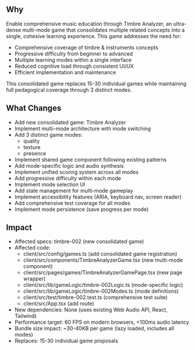 ## Why
Enable comprehensive music education through Timbre Analyzer, an ultra-dense multi-mode game that consolidates multiple related concepts into a single, cohesive learning experience. This game addresses the need for:
- Comprehensive coverage of timbre & instruments concepts
- Progressive difficulty from beginner to advanced
- Multiple learning modes within a single interface
- Reduced cognitive load through consistent UI/UX
- Efficient implementation and maintenance

This consolidated game replaces 15-30 individual games while maintaining full pedagogical coverage through 3 distinct modes.

## What Changes
- Add new consolidated game: Timbre Analyzer
- Implement multi-mode architecture with mode switching
- Add 3 distinct game modes:
  - quality
  - texture
  - presence
- Implement shared game component following existing patterns
- Add mode-specific logic and audio synthesis
- Implement unified scoring system across all modes
- Add progressive difficulty within each mode
- Implement mode selection UI
- Add state management for multi-mode gameplay
- Implement accessibility features (ARIA, keyboard nav, screen reader)
- Add comprehensive test coverage for all modes
- Implement mode persistence (save progress per mode)

## Impact
- Affected specs: timbre-002 (new consolidated game)
- Affected code:
  - client/src/config/games.ts (add consolidated game registration)
  - client/src/components/TimbreAnalyzerGame.tsx (new multi-mode component)
  - client/src/pages/games/TimbreAnalyzerGamePage.tsx (new page wrapper)
  - client/src/lib/gameLogic/timbre-002Logic.ts (mode-specific logic)
  - client/src/lib/gameLogic/timbre-002Modes.ts (mode definitions)
  - client/src/test/timbre-002.test.ts (comprehensive test suite)
  - client/src/App.tsx (add route)
- New dependencies: None (uses existing Web Audio API, React, Tailwind)
- Performance target: 60 FPS on modern browsers, <100ms audio latency
- Bundle size impact: ~30-40KB per game (lazy loaded, includes all modes)
- Replaces: 15-30 individual game proposals
